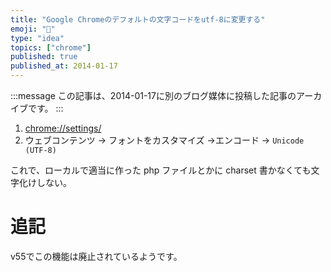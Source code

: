 ```yaml
---
title: "Google Chromeのデフォルトの文字コードをutf-8に変更する"
emoji: "📝"
type: "idea"
topics: ["chrome"]
published: true
published_at: 2014-01-17
---
```


:::message
この記事は、2014-01-17に別のブログ媒体に投稿した記事のアーカイブです。
:::

1. [chrome://settings/](chrome://settings/)
1. ウェブコンテンツ → フォントをカスタマイズ →エンコード → `Unicode (UTF-8)`

これで、ローカルで適当に作った php ファイルとかに charset 書かなくても文字化けしない。

# 追記

v55でこの機能は廃止されているようです。

